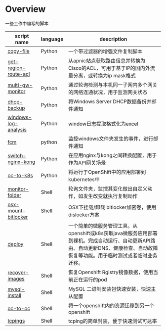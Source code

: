 # Overview
一些工作中编写的脚本

| script name                                                | language | description                                                  |
| ---------------------------------------------------------- | -------- | ------------------------------------------------------------ |
| [copy-file](python/copy-file.py)                           | Python   | 一个带过滤器的增强文件复制脚本                               |
| [get-region-route-acl](python/get-region-route-acl.py)     | Python   | 从apnic站点获取路由信息并转换为Cisco的ACL，可用于基于IP的国内外流量分离，或转换为ip mask格式 |
| [multi-gw-monitor](python/multi-gw-monitor.py)             | Python   | 通过轮询检测与本机同一子网内多个网关的网络连通状况，用于监测网关状态 |
| [dhcp-backup](python/dhcp-backup.py)                       | Python   | 将Windows Server DHCP数据备份并邮件通知                      |
| [windows-log-analysis](python/windows-log-analysis.py)     | Python   | window日志提取格式化为excel                                  |
| [fcm](python/folderChangeMonitor/fcm.py)                   | python   | 监控windows文件夹发生的事件，进行邮件通知                    |
| [switch-nginx-kong](python/switch-nginx-kong.py)           | Python   | 在应用nginx与kong之间转换配置，用于作为API网关场景           |
| [oc-to-k8s](python/oc-to-k8s.py)                           | Python   | 将运行于OpenShift中的应用部署到kubernetes中                  |
| [monitor-folder](shell/monitorFolder.sh)                   | Shell    | 轮询文件夹，监控其变化做出自定义动作，如发生改变就执行复制动作 |
| [osx-mount-bitlocker](shell/osx-mount-bitlocker.sh)        | Shell    | OSX下挂载/卸载 bitlocker加密卷，使用dislocker方案            |
| [deploy](shell/deploy/deploy.sh)                           | Shell    | 一个简单的微服务管理工具。从openshift或k8s获取java微服务应用部署到裸机。完成自动运行、自动更新API路由、自动更新DNS、健康检查、自动故障恢复等功能。用于临时测试或者临时业务迁移。 |
| [recover-images](shell/oc-image-recover/recover-images.sh) | Shell    | 恢复Openshift Rgistry镜像数据，使用当前正在运行的pod         |
| [mysql-install](shell/mysql-install.sh)                    | Shell    | MySQL 二进制安装包快速安装，快速主从配置                     |
| [oc-to-oc](shell/oc-to-oc.sh)                              | Shell    | 将一个openshift内的资源迁移到另一个openshift                 |
| [tcpings](shell/tcpings.sh)                                 | Shell   | tcping的简单封装，便于快速测试可达率 |

